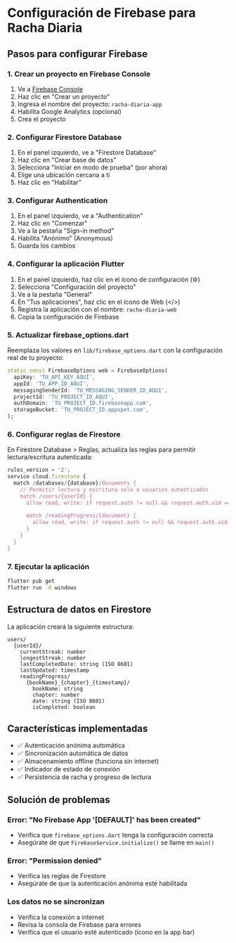 # Configuración de Firebase para Racha Diaria

## Pasos para configurar Firebase

### 1. Crear un proyecto en Firebase Console

1. Ve a [Firebase Console](https://console.firebase.google.com/)
2. Haz clic en "Crear un proyecto"
3. Ingresa el nombre del proyecto: `racha-diaria-app`
4. Habilita Google Analytics (opcional)
5. Crea el proyecto

### 2. Configurar Firestore Database

1. En el panel izquierdo, ve a "Firestore Database"
2. Haz clic en "Crear base de datos"
3. Selecciona "Iniciar en modo de prueba" (por ahora)
4. Elige una ubicación cercana a ti
5. Haz clic en "Habilitar"

### 3. Configurar Authentication

1. En el panel izquierdo, ve a "Authentication"
2. Haz clic en "Comenzar"
3. Ve a la pestaña "Sign-in method"
4. Habilita "Anónimo" (Anonymous)
5. Guarda los cambios

### 4. Configurar la aplicación Flutter

1. En el panel izquierdo, haz clic en el ícono de configuración (⚙️)
2. Selecciona "Configuración del proyecto"
3. Ve a la pestaña "General"
4. En "Tus aplicaciones", haz clic en el ícono de Web (</>)
5. Registra la aplicación con el nombre: `racha-diaria-web`
6. Copia la configuración de Firebase

### 5. Actualizar firebase_options.dart

Reemplaza los valores en `lib/firebase_options.dart` con la configuración real de tu proyecto:

```dart
static const FirebaseOptions web = FirebaseOptions(
  apiKey: 'TU_API_KEY_AQUI',
  appId: 'TU_APP_ID_AQUI',
  messagingSenderId: 'TU_MESSAGING_SENDER_ID_AQUI',
  projectId: 'TU_PROJECT_ID_AQUI',
  authDomain: 'TU_PROJECT_ID.firebaseapp.com',
  storageBucket: 'TU_PROJECT_ID.appspot.com',
);
```

### 6. Configurar reglas de Firestore

En Firestore Database > Reglas, actualiza las reglas para permitir lectura/escritura autenticada:

```javascript
rules_version = '2';
service cloud.firestore {
  match /databases/{database}/documents {
    // Permitir lectura y escritura solo a usuarios autenticados
    match /users/{userId} {
      allow read, write: if request.auth != null && request.auth.uid == userId;
      
      match /readingProgress/{document} {
        allow read, write: if request.auth != null && request.auth.uid == userId;
      }
    }
  }
}
```

### 7. Ejecutar la aplicación

```bash
flutter pub get
flutter run -d windows
```

## Estructura de datos en Firestore

La aplicación creará la siguiente estructura:

```
users/
  {userId}/
    currentStreak: number
    longestStreak: number
    lastCompletedDate: string (ISO 8601)
    lastUpdated: timestamp
    readingProgress/
      {bookName}_{chapter}_{timestamp}/
        bookName: string
        chapter: number
        date: string (ISO 8601)
        isCompleted: boolean
```

## Características implementadas

- ✅ Autenticación anónima automática
- ✅ Sincronización automática de datos
- ✅ Almacenamiento offline (funciona sin internet)
- ✅ Indicador de estado de conexión
- ✅ Persistencia de racha y progreso de lectura

## Solución de problemas

### Error: "No Firebase App '[DEFAULT]' has been created"
- Verifica que `firebase_options.dart` tenga la configuración correcta
- Asegúrate de que `FirebaseService.initialize()` se llame en `main()`

### Error: "Permission denied"
- Verifica las reglas de Firestore
- Asegúrate de que la autenticación anónima esté habilitada

### Los datos no se sincronizan
- Verifica la conexión a internet
- Revisa la consola de Firebase para errores
- Verifica que el usuario esté autenticado (ícono en la app bar)

